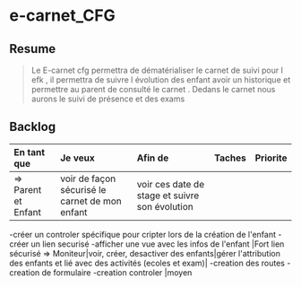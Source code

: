 # e-carnet_CFG
## Resume
> Le E-carnet cfg permettra de dématérialiser le carnet de suivi pour l efk , il permettra de suivre l évolution des enfant avoir un historique et permettre au parent de consulté le carnet . Dedans le carnet nous aurons le suivi de présence et des exams
## Backlog

En tant que|Je veux|Afin de|Taches|Priorite
:---|:---|:---|:---|:---
=> Parent et Enfant|voir de façon sécurisé le carnet de mon enfant|voir ces date de stage et suivre son évolution|
-créer un controler spécifique pour cripter lors de la création de l'enfant
-créer un lien securisé
-afficher une vue avec les infos de l'enfant
|Fort lien sécurisé
=> Moniteur|voir, créer, desactiver des enfants|gérer l'attribution des enfants et lié avec des activités (ecoles et exam)|
-creation des routes
-creation de formulaire
-creation controler
|moyen
